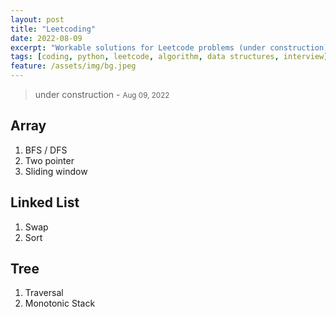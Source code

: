 ```yaml
---
layout: post
title: "Leetcoding"
date: 2022-08-09
excerpt: "Workable solutions for Leetcode problems (under construction)."
tags: [coding, python, leetcode, algorithm, data structures, interview]
feature: /assets/img/bg.jpeg
---
```


> under construction - <small>Aug 09, 2022</small>

## Array

1. BFS / DFS
2. Two pointer
3. Sliding window

## Linked List

1. Swap
2. Sort

## Tree

1. Traversal
2. Monotonic Stack
